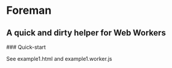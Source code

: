 Foreman
=======

A quick and dirty helper for Web Workers
----------------------------------------

### Quick-start

See example1.html and example1.worker.js

